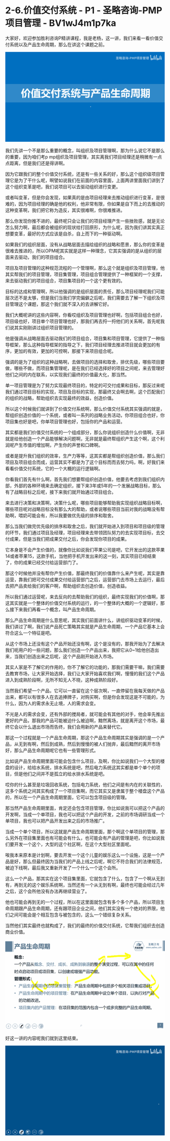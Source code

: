 # 2-6.价值交付系统 - P1 - 圣略咨询-PMP项目管理 - BV1wJ4m1p7ka

大家好，欢迎参加胜利咨询P精讲课程，我是老杨，这一讲，我们来看一看价值交付系统以及产品生命周期，那么在讲这个课题之前。



![](img/edb6ad1dba2c82c4240f0fde5e101ec7_1.png)

我们先讲一个不是那么重要的概念，叫组织及项目管理啊，那为什么说它不是那么的重要，因为咱们考p mp组织及项目管理，其实离我们项目经理还是稍微有一点点距离，但是我们还是得讲啊。

因为它跟我们的整个价值交付系统，还是有一些关系的好，那么这个组织级项目管理它是为了干什么呢，啊譬如说我们在前面的内容里面，上面两讲里面我们讲到了这个组织变革是吧，我们说项目可以去驱动组织进行变更。

或者叫变革，但是你会发现，如果真的是由项目经理来去推动组织进行变革，是很难的，因为项目经理的确是他的权利，他非常有限，你如果是自下而上的去推动的这种变革啊，我们把它称为造反，其实很难啊，你很难推进。

那么你发现你推不进的，最终呢只会让我们的项目经理产生一些挫败感，就是无论怎么努力啊，最后都会被组织的现状给打回原形，为什么呢，因为我们讲其实真正想要变革，最好的方式应该是自杀，自上而下的一种驱动啊。

如果我们的组织层面，没有从战略层面去描绘组织的战略和愿景，那么你的变革是很难去推进的，所以OPM呢其实就是这样一种理念，它其实强调的是从组织的层面来去驱动，我们的项目组合。

项目及项目管理的这种规范流程的一个管理啊，那么这个就是组织及项目管理，他其实帮我们的项目管理，项目集管理，项目组合管理提供了一种框架的一个支撑，来去驱动我们的项目组合，项目集项目的一个这个更有效的。

目标的达成和管理啊，所以他强调的是组织层面的责任，那么项目经理呢我们可能层次还不是太够，但是我们当我们学完偏僻之后呢，我们需要去了解一下组织及项目管理这个课题，那这个我们就不深入的去讲解它好。

我们大概呢讲的这些内容啊，你看哎组织及项目管理也好啊，包括项目组合也好，项目级也好，项目单个项目管理也好，那我们再去捋一捋他们的关系啊，首先呢我们说其实刚刚讲过组织项目管理的。

他是强调从战略层面去驱动我们的项目组合，项目集和项目管理，它提供了一种指导框架，那么这种指导框架的指导之下，我们项目经理去推进项目就会更加的有序，更加的有效，更加的可控啊，那接下来项目组合呢。

强调的是为了组织的这种战略啊，去做项目的选择和取舍，排优先级，哪些项目要做，哪些不做，而项目集管理呢，是在我们已经选择好的项目之间呢，来去管理好他们之间的内在联系，以实现我们最终的价值最大化，那当然。

单一项目管理是为了努力实现最终项目的，特定的可交付成果和目标，那反过来呢我们通过项目目标的实现，项目及目标的实现，那最终又会啊去啊，这个匹配我们的组织的战略，帮助组织去实现最终的效益，创造价值。

所以这个时候我们就讲到了价值交付系统啊，那么价值交付系统其实强调的就是，帮组织创造价值的一个系统，或者叫一系列的战略业务活动，你项目组合也好，你项目集也好是吧，你单项目管理也好，包括你的产品和运营。

其实都是我们价值交付系统的一个组成部分，那么你说组织创造什么价值啊，无非就是给他创造一个产品能够解决问题啊，无非就是最终帮组织产生这个啊，这个利润呢产生市值的增加啊，产生你的声誉和口碑啊。

或者是提升我们组织的效率，生产力等等，这其实都是帮组织创造价值，那么我们项目及项目组合而成，运营其实不都是为了这个目标而而去努力吗，啊，好我们来看看价值交付系统，它的一个大概的运行逻辑啊。

你看我们首先有什么啊，首先我们想要帮组织创造价值，他要去考虑到我们组织内部，外部的各种环境来去确定组织，接下来3年或5年的一个发展战略目标，那么有了战略目标之后呢，接下来我们就开始通过项目组合。

来去进行决策和决策啊，决策什么呢，哪些项目能够帮助我实现组织战略目标啊，哪些项目呢对战略目标没有那么大的帮助，或者说哪些项目当前对我的战略没有帮助啊，喂奶可能会有，所以我要做优先级的排序和取舍。

那么当我们做完优先级的排序和取舍之后，我们就开始进入到项目和项目级的管理的环节，我们通过项目及经理，项目经理来去带领团队努力的去实现项目标，去交付成果，但是当我们把成果交付之后，你会发现你项目的成果。

它本身是不会产生价值的，就像你比如说我们苹果公司是吧，它开发出的这款苹果14或者苹果15，这款手机，当他把手机开发出来的这一刻，其实项目已经结束了，你的成果已经交付给运营部门了。

那这个时候他并没有帮你产生价值，那最终我们的价值靠什么来产生呢，其实是靠运营，靠我们把可交付成果交付给运营部门之后，运营部门去市场上去运行，最后去把产品卖给我们的客户啊，帮助组织去创造价值，创造收益。

所以我们通过运营呢，来去反向的去帮助我们的组织，最终实现我们的价值啊，那这其实就是一个整体的价值交付系统的运行，的一个整体的大概的一个逻辑好，那么接下来我们再看一个概念，叫产品生命周期。

那么产品生命周期是什么意思呢，其实我们前面讲什么，讲组织驱动变革的时候，我们讲过了啊，我们说产品死亡策略其实就是产品生命周期，一个产品它基本上会符合这么一个特征是吧。

从这个市场上还没有这个产品开始还没有啊，这个是没有的，那我开始为了去解决我们呃用户的一些问题，那么我们创造一个产品出来，我把它从0~1给他创造出来，当我们创造出来之后呢，这个产品刚开始进入市场。

其实人家是不了解它的作用的，你不了解它的功能的，那我们需要干嘛，我们需要去教育市场，让大家开始选择，我们让大家开始喜欢我们啊，慢慢的我们这个产品进入到成熟阶段啊，无所不知无人不晓，这种成熟阶段好。

当然我们希望一个产品，它可以一直留在这个层次啊，一直停留在我每天做的产品出来，都可以有很多人在去追捧牌子，对购买啊，但是你会发现这是不可能的，为什么，因为人的需求永无止境，人的需求会变。

不光是人的需求会变，还有外部的搅局者，就可能会有其他的对手，他会率先推出更好的产品，那我的产品可能被迫什么被迫啊，黯然离场，就是离开这个市场，最终它会以什么退出市场而告终，我们会用新的产品来替代它。

那这一个过程就是一个产品生命周期，那这个产品生命周期其实是强调的是一个产品，从无到有啊，然后到成熟，然后到慢慢的被人们抛弃，最后黯然的离开市场好，那么产品生命周期呢它也有一些管理形式。

比如说产品生命周期里面可能会包含什么项目，及啊，你比如说我们一个大型的楼盘的设计，给给水系统，排水系统是吧，然后电力系统这其实都是单个单个的项目，但是他们之间并不是孤立的给水排水系统是吧。

哎你的什么甚至是垃圾回收系统，包括电力系统，他们之间是有内在的关联性的，这多个系统之间其实构成了一个项目集啊，而它其实又是隶属于整个楼盘这个产品的，所以在一个产品生命周期里面，它可以包含项目级的管理。

那当然产品生命周期里面，肯定还会包含项目管理，你比如说我可以把这个产品的开发啊，当成一个单项目，我也可以把这个产品的开发，之前的市场调研当成一个单项目，我也可以把产品开发出来之后的市场推广。

当成一个单个项目，所以这就是产品生命周期里面，那个啊这个单项目的管理，那么另外在项目集里面也有可能会有什么，也可能会有产品的管理是吧，你比如说我们要开发一个这个，大型的这个社区啊，在这个大型社区里面呢。

唉我本来原本是计划啊，要去开发一个这个儿童的娱乐这么一个设施，这是一个产品是好，那么但最终因为当我们的产品上线之后呢，啊它不符合我们的法律规范，被迫下线啊，最后我又重新开发了一个什么一个这个会所。

这么一个产品，那其实在这个项目集里面，它就包含了什么，包含了一个啊从无到有，再到无的这个娱乐系统啊，当然还有一个从无到有啊，最终也可能会经过几年之后，这个会所他没有办法再继续营业了。

他也可能会再到无的一个过程，所以在这里面就包含有多个多个产品，所以项目生命周期跟产品生命周期，还有跟项目企业之间，他们其实没有一个绝对的界限，他们之间可能会是个相互包含与被包含的，这么一个错综复杂关系。

当然他们其实最终也就构成了，我们的最终的价值交付系统，它帮我们组织去创造商业价值。

![](img/edb6ad1dba2c82c4240f0fde5e101ec7_3.png)

好这一讲的内容呢我们就到这里结束。

![](img/edb6ad1dba2c82c4240f0fde5e101ec7_5.png)